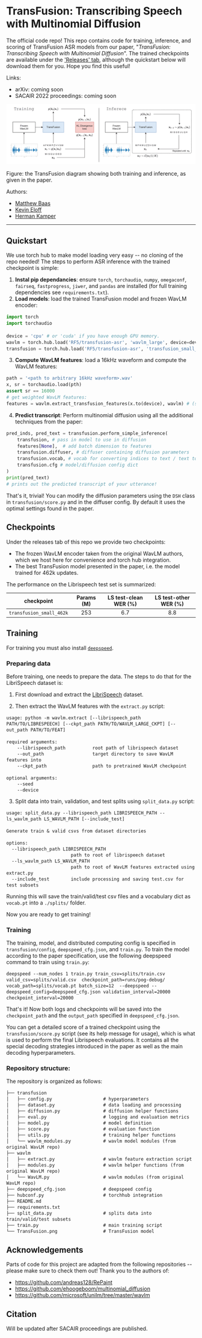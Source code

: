 # TransFusion: Transcribing Speech with Multinomial Diffusion

The official code repo! This repo contains code for training, inference, and scoring of TransFusion ASR models from our paper, "_TransFusion: Transcribing Speech with Multinomial Diffusion_".
The trained checkpoints are available under the ['Releases' tab](https://github.com/RF5/transfusion-asr/releases), although the quickstart below will download them for you. Hope you find this useful!

Links:

- arXiv: coming soon
- SACAIR 2022 proceedings: coming soon

![TransFusion architecture](./TransFusion.png)

Figure: the TransFusion diagram showing both training and inference, as given in the paper. 

Authors:

- [Matthew Baas](https://rf5.github.io/)
- [Kevin Eloff](https://kevineloff.github.io/)
- [Herman Kamper](https://www.kamperh.com/)

---

## Quickstart

We use torch hub to make model loading very easy -- no cloning of the repo needed!
The steps to perform ASR inference with the trained checkpoint is simple:

1. **Instal pip dependancies**: ensure `torch`, `torchaudio`, `numpy`, `omegaconf`, `fairseq`, `fastprogress`, `jiwer`, and `pandas` are installed (for full training dependencies see `requirements.txt`).
2. **Load models**: load the trained TransFusion model and frozen WavLM encoder:
  ```python
  import torch
  import torchaudio

  device = 'cpu' # or 'cuda' if you have enough GPU memory.
  wavlm = torch.hub.load('RF5/transfusion-asr', 'wavlm_large', device=device)
  transfusion = torch.hub.load('RF5/transfusion-asr', 'transfusion_small_462k', device=device)
  ```
3. **Compute WavLM features**: load a 16kHz waveform and compute the WavLM features:

  ```python
  path = '<path to arbitrary 16kHz waveform>.wav'
  x, sr = torchaudio.load(pth)
  assert sr == 16000
  # get weighted WavLM features:
  features = wavlm.extract_transfusion_features(x.to(device), wavlm) # (seq_len, dim)
  ```
4. **Predict transcript**: Perform multinomial diffusion using all the additional techniques from the paper:

  ```python
  pred_inds, pred_text = transfusion.perform_simple_inference(
      transfusion, # pass in model to use in diffusion
      features[None],  # add batch dimension to features
      transfusion.diffuser, # diffuser containing diffusion parameters
      transfusion.vocab, # vocab for converting indices to text / text to indices
      transfusion.cfg # model/diffusion config dict
  )
  print(pred_text)
  # prints out the predicted transcript of your utterance!
  ```

That's it, trivial!
You can modify the diffusion parameters using the `DSH` class in `transfusion/score.py` and in the diffuser config. By default it uses the optimal settings found in the paper. 


## Checkpoints

Under the releases tab of this repo we provide two checkpoints:

- The frozen WavLM encoder taken from the original WavLM authors, which we host here for convenience and torch hub integration.
- The best TransFusion model presented in the paper, i.e. the model trained for 462k updates. 

The performance on the Librispeech test set is summarized:

| checkpoint | Params (M)| LS test-clean WER (%) | LS test-other WER (%) |
| ----------- | :----: | :-----------: | :----: | 
| `transfusion_small_462k`   | 253 | 6.7 | 8.8 | 

## Training

For training you must also install [`deepspeed`](https://www.deepspeed.ai/).

### Preparing data

Before training, one needs to prepare the data. The steps to do that for the LibriSpeech dataset is:

1. First download and extract the [LibriSpeech](http://www.openslr.org/12) dataset. 

2. Then extract the WavLM features with the `extract.py` script:

  ```
  usage: python -m wavlm.extract [--librispeech_path PATH/TO/LIBRESPEECH] [--ckpt_path PATH/TO/WAVLM_LARGE_CKPT] [--out_path PATH/TO/FEAT]

  required arguments:
      --librispeech_path          root path of librispeech dataset
      --out_path                  target directory to save WavLM features into
      --ckpt_path                 path to pretrained WavLM checkpoint

  optional arguments:
      --seed 
      --device                    
  ```

3. Split data into train, validation, and test splits using `split_data.py` script:

  ```
  usage: split_data.py --librispeech_path LIBRISPEECH_PATH --ls_wavlm_path LS_WAVLM_PATH [--include_test]

  Generate train & valid csvs from dataset directories

  options:
    --librispeech_path LIBRISPEECH_PATH
                          path to root of librispeech dataset
    --ls_wavlm_path LS_WAVLM_PATH
                          path to root of WavLM features extracted using extract.py
    --include_test        include processing and saving test.csv for test subsets
  ```
  
  Running this will save the train/valid/test csv files and a vocabulary dict as `vocab.pt` into a `./splits/` folder.

Now you are ready to get training!

### Training

The training, model, and distributed computing config is specified in `transfusion/config`, `deepspeed_cfg.json`, and `train.py`.
To train the model according to the paper specification, use the following deepspeed command to train using `train.py`:

```
deepspeed --num_nodes 1 train.py train_csv=splits/train.csv valid_csv=splits/valid.csv  checkpoint_path=runs/pog-debug/ vocab_path=splits/vocab.pt batch_size=12  --deepspeed --deepspeed_config=deepspeed_cfg.json validation_interval=20000 checkpoint_interval=20000
```

That's it! Now both logs and checkpoints will be saved into the `checkpoint_path` and the `output_path` specified in `deepspeed_cfg.json`.

You can get a detailed score of a trained checkpoint using the `transfusion/score.py` script (see its help message for usage), which is what is used to perform the final Librispeech evaluations. It contains all the special decoding strategies introduced in the paper as well as the main decoding hyperparameters.

### Repository structure:

The repository is organized as follows:


```
├── transfusion
│   ├── config.py                   # hyperparameters
│   ├── dataset.py                  # data loading and processing
│   ├── diffusion.py                # diffusion helper functions
│   ├── eval.py                     # logging and evaluation metrics
│   ├── model.py                    # model definition
│   ├── score.py                    # evaluation function
│   ├── utils.py                    # training helper functions
│   └── wavlm_modules.py            # wavlm model modules (from original WavLM repo)
├── wavlm
│   ├── extract.py                  # wavlm feature extraction script
│   ├── modules.py                  # wavlm helper functions (from original WavLM repo)
│   └── WavLM.py                    # wavlm modules (from original WavLM repo)
├── deepspeed_cfg.json              # deepspeed config
├── hubconf.py                      # torchhub integration
├── README.md
├── requirements.txt
├── split_data.py                   # splits data into train/valid/test subsets
├── train.py                        # main training script
└── TransFusion.png                 # TransFusion model
```


## Acknowledgements

Parts of code for this project are adapted from the following repositories -- please make sure to check them out! Thank you to the authors of:

- https://github.com/andreas128/RePaint
- https://github.com/ehoogeboom/multinomial_diffusion
- https://github.com/microsoft/unilm/tree/master/wavlm

<!-- All experiments were performed on Stellenbosch University's High Performance Computing (HPC) cluster. -->

## Citation

Will be updated after SACAIR proceedings are published. 

<!-- ```bibtex
@inproceedings{baas2022transfusion,
  title={TransFusion: Transcribing Speech with Multinomial Diffusion},
  author={Baas, Matthew and Eloff, Kevin and Kamper, Herman},
  booktitle={SACAIR},
  year=2022
}
``` -->